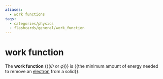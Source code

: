 ```yaml
---
aliases:
  - work functions
tags:
  - categories/physics
  - flashcards/general/work_function
---
```


# work function

The __work function__ {{($\Phi$ or $\varphi$)}} is {{the minimum amount of energy needed to remove an [electron](electron.md) from a solid}}. <!--SR:!2024-01-14,314,330!2023-07-16,79,230-->
